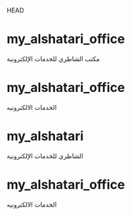  HEAD
# my_alshatari_office
مكتب الشاطري للخدمات الإلكترونية

# my_alshatari_office
الخدمات الالكترونيه

# my_alshatari
الشاطري للخدمات الإلكترونية


# my_alshatari_office
الخدمات الالكترونيه
